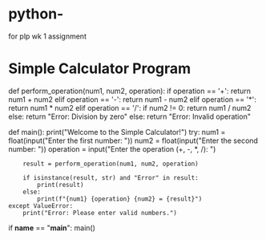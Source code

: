 # python-
for plp wk 1 assignment


# Simple Calculator Program

def perform_operation(num1, num2, operation):
    if operation == '+':
        return num1 + num2
    elif operation == '-':
        return num1 - num2
    elif operation == '*':
        return num1 * num2
    elif operation == '/':
        if num2 != 0:
            return num1 / num2
        else:
            return "Error: Division by zero"
    else:
        return "Error: Invalid operation"

def main():
    print("Welcome to the Simple Calculator!")
    try:
        num1 = float(input("Enter the first number: "))
        num2 = float(input("Enter the second number: "))
        operation = input("Enter the operation (+, -, *, /): ")

        result = perform_operation(num1, num2, operation)

        if isinstance(result, str) and "Error" in result:
            print(result)
        else:
            print(f"{num1} {operation} {num2} = {result}")
    except ValueError:
        print("Error: Please enter valid numbers.")

if __name__ == "__main__":
    main()


